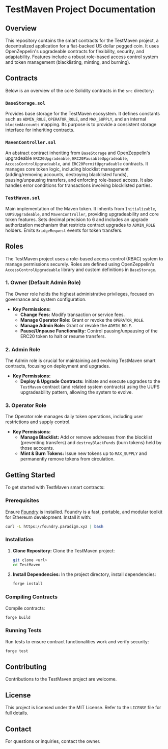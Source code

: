 # TestMaven Project Documentation

## Overview

This repository contains the smart contracts for the TestMaven project, a decentralized application for a fiat-backed US dollar pegged coin. It uses OpenZeppelin's upgradeable contracts for flexibility, security, and adaptability. Features include a robust role-based access control system and token management (blacklisting, minting, and burning).

## Contracts

Below is an overview of the core Solidity contracts in the `src` directory:

### `BaseStorage.sol`

Provides base storage for the TestMaven ecosystem. It defines constants such as `ADMIN_ROLE`, `OPERATOR_ROLE`, and `MAX_SUPPLY`, and an internal `blockedAccounts` mapping. Its purpose is to provide a consistent storage interface for inheriting contracts.

### `MavenController.sol`

An abstract contract inheriting from `BaseStorage` and OpenZeppelin's upgradeable `ERC20Upgradeable`, `ERC20PausableUpgradeable`, `AccessControlUpgradeable`, and `ERC20PermitUpgradeable` contracts. It manages core token logic, including blocklist management (adding/removing accounts, destroying blacklisted funds), pausing/unpausing transfers, and enforcing role-based access. It also handles error conditions for transactions involving blocklisted parties.

### `TestMaven.sol`

Main implementation of the Maven token. It inherits from `Initializable`, `UUPSUpgradeable`, and `MavenController`, providing upgradeability and core token features. Sets decimal precision to 6 and includes an upgrade authorization mechanism that restricts contract upgrades to `ADMIN_ROLE` holders. Emits `BridgeRequest` events for token transfers.

## Roles

The TestMaven project uses a role-based access control (RBAC) system to manage permissions securely. Roles are defined using OpenZeppelin's `AccessControlUpgradeable` library and custom definitions in `BaseStorage`.

### 1. Owner (Default Admin Role)

The Owner role holds the highest administrative privileges, focused on governance and system configuration.

- **Key Permissions:**
  - **Change Fees:** Modify transaction or service fees.
  - **Manage Operator Role:** Grant or revoke the `OPERATOR_ROLE`.
  - **Manage Admin Role:** Grant or revoke the `ADMIN_ROLE`.
  - **Pause/Unpause Functionality:** Control pausing/unpausing of the ERC20 token to halt or resume transfers.

### 2. Admin Role

The Admin role is crucial for maintaining and evolving TestMaven smart contracts, focusing on deployment and upgrades.

- **Key Permissions:**
  - **Deploy & Upgrade Contracts:** Initiate and execute upgrades to the `TestMaven` contract (and related system contracts) using the UUPS upgradeability pattern, allowing the system to evolve.

### 3. Operator Role

The Operator role manages daily token operations, including user restrictions and supply control.

- **Key Permissions:**
  - **Manage Blacklist:** Add or remove addresses from the blocklist (preventing transfers) and `destroyBlackFunds` (burn tokens) held by those accounts.
  - **Mint & Burn Tokens:** Issue new tokens up to `MAX_SUPPLY` and permanently remove tokens from circulation.

## Getting Started

To get started with TestMaven smart contracts:

### Prerequisites

Ensure [Foundry](https://getfoundry.sh/) is installed. Foundry is a fast, portable, and modular toolkit for Ethereum development. Install it with:

```bash
curl -L https://foundry.paradigm.xyz | bash
```

### Installation

1.  **Clone Repository:** Clone the TestMaven project:

    ```bash
    git clone <url>
    cd TestMaven
    ```

2.  **Install Dependencies:** In the project directory, install dependencies:

    ```bash
    forge install
    ```

### Compiling Contracts

Compile contracts:

```bash
forge build
```

### Running Tests

Run tests to ensure contract functionalities work and verify security:

```bash
forge test
```

## Contributing

Contributions to the TestMaven project are welcome.

## License

This project is licensed under the MIT License. Refer to the `LICENSE` file for full details.

## Contact

For questions or inquiries, contact the owner.
